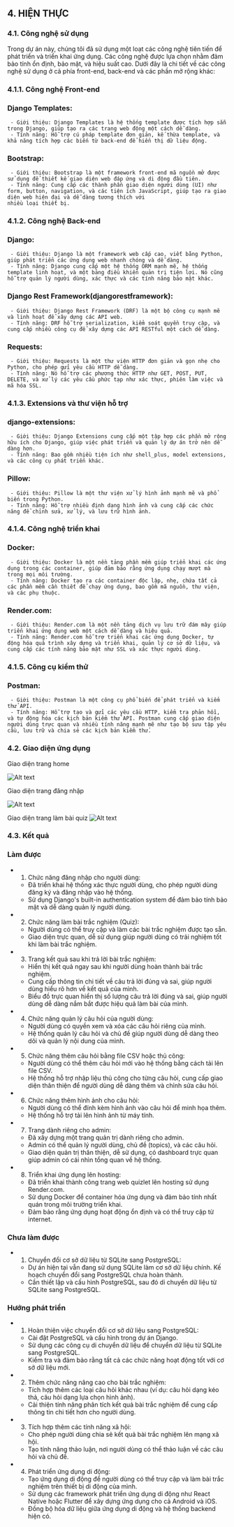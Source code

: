 ## 4. HIỆN THỰC

### 4.1. Công nghệ sử dụng
Trong dự án này, chúng tôi đã sử dụng một loạt các công nghệ tiên tiến để phát triển và triển khai ứng dụng. Các công nghệ được lựa chọn nhằm đảm bảo tính ổn định, bảo mật, và hiệu suất cao. Dưới đây là chi tiết về các công nghệ sử dụng ở cả phía front-end, back-end và các phần mở rộng khác:
### 4.1.1. Công nghệ Front-end
  ### Django Templates:
     - Giới thiệu: Django Templates là hệ thống template được tích hợp sẵn trong Django, giúp tạo ra các trang web động một cách dễ dàng.
     - Tính năng: Hỗ trợ cú pháp template đơn giản, kế thừa template, và khả năng tích hợp các biến từ back-end để hiển thị dữ liệu động.
  ### Bootstrap:
     - Giới thiệu: Bootstrap là một framework front-end mã nguồn mở được sử dụng để thiết kế giao diện web đáp ứng và di động đầu tiên.
     - Tính năng: Cung cấp các thành phần giao diện người dùng (UI) như form, button, navigation, và các tiện ích JavaScript, giúp tạo ra giao diện web hiện đại và dễ dàng tương thích với   
    nhiều loại thiết bị.
### 4.1.2. Công nghệ Back-end
  ### Django:
     - Giới thiệu: Django là một framework web cấp cao, viết bằng Python, giúp phát triển các ứng dụng web nhanh chóng và dễ dàng.
     - Tính năng: Django cung cấp một hệ thống ORM mạnh mẽ, hệ thống template linh hoạt, và một bảng điều khiển quản trị tiện lợi. Nó cũng hỗ trợ quản lý người dùng, xác thực và các tính năng bảo mật khác.
  ### Django Rest Framework(djangorestframework):
     - Giới thiệu: Django Rest Framework (DRF) là một bộ công cụ mạnh mẽ và linh hoạt để xây dựng các API web.
     - Tính năng: DRF hỗ trợ serialization, kiểm soát quyền truy cập, và cung cấp nhiều công cụ để xây dựng các API RESTful một cách dễ dàng.
  ### Requests:
     - Giới thiệu: Requests là một thư viện HTTP đơn giản và gọn nhẹ cho Python, cho phép gửi yêu cầu HTTP dễ dàng.
     - Tính năng: Nó hỗ trợ các phương thức HTTP như GET, POST, PUT, DELETE, và xử lý các yêu cầu phức tạp như xác thực, phiên làm việc và mã hóa SSL.
### 4.1.3. Extensions và thư viện hỗ trợ
  ### django-extensions:
     - Giới thiệu: Django Extensions cung cấp một tập hợp các phần mở rộng hữu ích cho Django, giúp việc phát triển và quản lý dự án trở nên dễ dàng hơn.
     - Tính năng: Bao gồm nhiều tiện ích như shell_plus, model extensions, và các công cụ phát triển khác.
  ### Pillow:
     - Giới thiệu: Pillow là một thư viện xử lý hình ảnh mạnh mẽ và phổ biến trong Python.
     - Tính năng: Hỗ trợ nhiều định dạng hình ảnh và cung cấp các chức năng để chỉnh sửa, xử lý, và lưu trữ hình ảnh.
### 4.1.4. Công nghệ triển khai
  ### Docker:
     - Giới thiệu: Docker là một nền tảng phần mềm giúp triển khai các ứng dụng trong các container, giúp đảm bảo rằng ứng dụng chạy mượt mà trong mọi môi trường.
     - Tính năng: Docker tạo ra các container độc lập, nhẹ, chứa tất cả các phần mềm cần thiết để chạy ứng dụng, bao gồm mã nguồn, thư viện, và các phụ thuộc.
  ### Render.com:
     - Giới thiệu: Render.com là một nền tảng dịch vụ lưu trữ đám mây giúp triển khai ứng dụng web một cách dễ dàng và hiệu quả.
     - Tính năng: Render.com hỗ trợ triển khai các ứng dụng Docker, tự động hóa quá trình xây dựng và triển khai, quản lý cơ sở dữ liệu, và cung cấp các tính năng bảo mật như SSL và xác thực người dùng.
### 4.1.5. Công cụ kiểm thử
  ### Postman:
     - Giới thiệu: Postman là một công cụ phổ biến để phát triển và kiểm thử API.
     - Tính năng: Hỗ trợ tạo và gửi các yêu cầu HTTP, kiểm tra phản hồi, và tự động hóa các kịch bản kiểm thử API. Postman cung cấp giao diện người dùng trực quan và nhiều tính năng mạnh mẽ như tạo bộ sưu tập yêu cầu, lưu trữ và chia sẻ các kịch bản kiểm thử.
 ### 4.2. Giao diện ứng dụng 
Giao diện trang home

![Alt text](./images/home.png) 

Giao diện trang đăng nhập

![Alt text](./images/login.png)

Giao diện trang làm bài quiz
![Alt text](./images/quizlet.png)


### 4.3. Kết quả

### Làm được
- 1.	Chức năng đăng nhập cho người dùng:
    -  Đã triển khai hệ thống xác thực người dùng, cho phép người dùng đăng ký và đăng nhập vào hệ thống.
    -  Sử dụng Django's built-in authentication system để đảm bảo tính bảo mật và dễ dàng quản lý người dùng.
- 2.	Chức năng làm bài trắc nghiệm (Quiz):
    -  Người dùng có thể truy cập và làm các bài trắc nghiệm được tạo sẵn.
    -  Giao diện trực quan, dễ sử dụng giúp người dùng có trải nghiệm tốt khi làm bài trắc nghiệm.
- 3.	Trang kết quả sau khi trả lời bài trắc nghiệm:
    -  Hiển thị kết quả ngay sau khi người dùng hoàn thành bài trắc nghiệm.
    -  Cung cấp thông tin chi tiết về câu trả lời đúng và sai, giúp người dùng hiểu rõ hơn về kết quả của mình.
    -  Biểu đồ trực quan hiển thị số lượng câu trả lời đúng và sai, giúp người dùng dễ dàng nắm bắt được hiệu quả làm bài của mình.
- 4.	Chức năng quản lý câu hỏi của người dùng:
    -  Người dùng có quyền xem và xóa các câu hỏi riêng của mình.
    -  Hệ thống quản lý câu hỏi và chủ đề giúp người dùng dễ dàng theo dõi và quản lý nội dung của mình.
- 5.	Chức năng thêm câu hỏi bằng file CSV hoặc thủ công:
    -  Người dùng có thể thêm câu hỏi mới vào hệ thống bằng cách tải lên file CSV.
    -  Hệ thống hỗ trợ nhập liệu thủ công cho từng câu hỏi, cung cấp giao diện thân thiện để người dùng dễ dàng thêm và chỉnh sửa câu hỏi.
- 6.	Chức năng thêm hình ảnh cho câu hỏi:
    -  Người dùng có thể đính kèm hình ảnh vào câu hỏi để minh họa thêm.
    -  Hệ thống hỗ trợ tải lên hình ảnh từ máy tính.
- 7.	Trang dành riêng cho admin:
    -  Đã xây dựng một trang quản trị dành riêng cho admin.
    -  Admin có thể quản lý người dùng, chủ đề (topics), và các câu hỏi.
    -  Giao diện quản trị thân thiện, dễ sử dụng, có dashboard trực quan giúp admin có cái nhìn tổng quan về hệ thống.
- 8.	Triển khai ứng dụng lên hosting:
    -  Đã triển khai thành công trang web quizlet lên hosting sử dụng Render.com.
  -  Sử dụng Docker để container hóa ứng dụng và đảm bảo tính nhất quán trong môi trường triển khai.
    -  Đảm bảo rằng ứng dụng hoạt động ổn định và có thể truy cập từ internet.
### Chưa làm được
- 1.	Chuyển đổi cơ sở dữ liệu từ SQLite sang PostgreSQL:
    -  Dự án hiện tại vẫn đang sử dụng SQLite làm cơ sở dữ liệu chính. Kế hoạch chuyển đổi sang PostgreSQL chưa hoàn thành.
    -  Cần thiết lập và cấu hình PostgreSQL, sau đó di chuyển dữ liệu từ SQLite sang PostgreSQL.
### Hướng phát triển
- 1.	Hoàn thiện việc chuyển đổi cơ sở dữ liệu sang PostgreSQL:
    -  Cài đặt PostgreSQL và cấu hình trong dự án Django.
    -  Sử dụng các công cụ di chuyển dữ liệu để chuyển dữ liệu từ SQLite sang PostgreSQL.
    -  Kiểm tra và đảm bảo rằng tất cả các chức năng hoạt động tốt với cơ sở dữ liệu mới.
- 2.	Thêm chức năng nâng cao cho bài trắc nghiệm:
    -  Tích hợp thêm các loại câu hỏi khác nhau (ví dụ: câu hỏi dạng kéo thả, câu hỏi dạng lựa chọn hình ảnh).
    -  Cải thiện tính năng phân tích kết quả bài trắc nghiệm để cung cấp thông tin chi tiết hơn cho người dùng.
- 3.	Tích hợp thêm các tính năng xã hội:
    -  Cho phép người dùng chia sẻ kết quả bài trắc nghiệm lên mạng xã hội.
    -  Tạo tính năng thảo luận, nơi người dùng có thể thảo luận về các câu hỏi và chủ đề.
- 4.	Phát triển ứng dụng di động:
    -  Tạo ứng dụng di động để người dùng có thể truy cập và làm bài trắc nghiệm trên thiết bị di động của mình.
    -  Sử dụng các framework phát triển ứng dụng di động như React Native hoặc Flutter để xây dựng ứng dụng cho cả Android và iOS.
    -  Đồng bộ hóa dữ liệu giữa ứng dụng di động và hệ thống backend hiện có.

